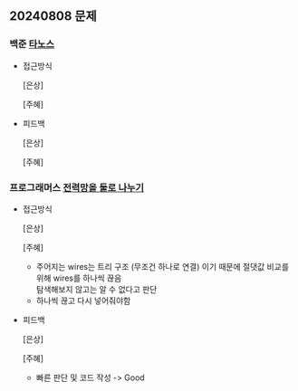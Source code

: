 ## 20240808 문제

### 백준 [타노스](https://www.acmicpc.net/problem/20310)

- 접근방식

  [은상]
  
  [주혜] 
  

- 피드백

  [은상]
  
  [주혜]


### 프로그래머스 [전력망을 둘로 나누기](https://school.programmers.co.kr/learn/courses/30/lessons/86971)

- 접근방식

  [은상]

  [주혜]
  - 주어지는 wires는 트리 구조 (무조건 하나로 연결) 이기 때문에 절댓값 비교를 위해 wires를 하나씩 끊음<br/>탐색해보지 않고는 알 수 없다고 판단
  - 하나씩 끊고 다시 넣어줘야함
  
- 피드백

  [은상]
  
  [주혜]
  - 빠른 판단 및 코드 작성 -> Good
  
  
